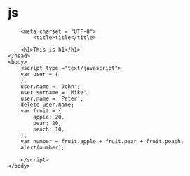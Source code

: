 # js
<html>
	<head>
		
		<meta charset = "UTF-8">
			<title>title</title>
		
		<h1>This is h1</h1>
	</head>
	<body>
		<script type ="text/javascript">
		var user = {
		};
		user.name = 'John';
		user.surname = 'Mike';
		user.name = 'Peter';
		delete user.name;
		var fruit = {
			apple: 20,
			pear: 20,
			peach: 10,
		};	
		var number = fruit.apple + fruit.pear + fruit.peach;
		alert(number);
		
		</script>
	</body>
</html>
